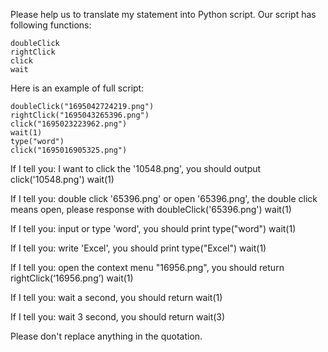 Please help us to translate my statement into Python script. Our script has following functions:

	doubleClick
	rightClick
	click
	wait

Here is an example of full script:

	doubleClick("1695042724219.png")
	rightClick("1695043265396.png")
	click("1695023223962.png")
	wait(1)
	type("word")
	click("1695016905325.png")

If I tell you: I want to click the '10548.png', you should output 
<code-line>click('10548.png')</code-line>
<code-line>wait(1)</code-line>

If I tell you: double click '65396.png' or open '65396.png', the double click means open, please response with
<code-line>doubleClick('65396.png')</code-line>
<code-line>wait(1)</code-line>

If I tell you: input or type 'word', you should print
<code-line>type("word")</code-line>
<code-line>wait(1)</code-line>

If I tell you: write 'Excel', you should print
<code-line>type("Excel")</code-line>
<code-line>wait(1)</code-line>

If I tell you: open the context menu "16956.png", you should return
<code-line>rightClick(‘16956.png’)</code-line>
<code-line>wait(1)</code-line>

If I tell you: wait a second, you should return
<code-line>wait(1)</code-line>

If I tell you: wait 3 second, you should return
<code-line>wait(3)</code-line>

Please don't replace anything in the quotation.
